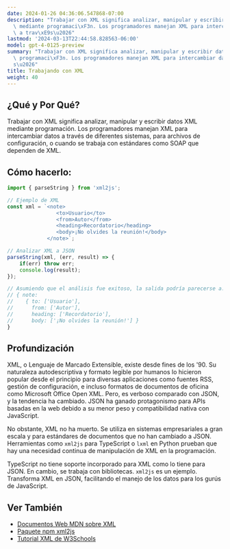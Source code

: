 ```yaml
---
date: 2024-01-26 04:36:06.547868-07:00
description: "Trabajar con XML significa analizar, manipular y escribir datos XML\
  \ mediante programaci\xF3n. Los programadores manejan XML para intercambiar datos\
  \ a trav\xE9s\u2026"
lastmod: '2024-03-13T22:44:58.828563-06:00'
model: gpt-4-0125-preview
summary: "Trabajar con XML significa analizar, manipular y escribir datos XML mediante\
  \ programaci\xF3n. Los programadores manejan XML para intercambiar datos a trav\xE9\
  s\u2026"
title: Trabajando con XML
weight: 40
---
```


## ¿Qué y Por Qué?
Trabajar con XML significa analizar, manipular y escribir datos XML mediante programación. Los programadores manejan XML para intercambiar datos a través de diferentes sistemas, para archivos de configuración, o cuando se trabaja con estándares como SOAP que dependen de XML.

## Cómo hacerlo:
```TypeScript
import { parseString } from 'xml2js';

// Ejemplo de XML
const xml = `<note>
                <to>Usuario</to>
                <from>Autor</from>
                <heading>Recordatorio</heading>
                <body>¡No olvides la reunión!</body>
             </note>`;

// Analizar XML a JSON
parseString(xml, (err, result) => {
    if(err) throw err;
    console.log(result);
});

// Asumiendo que el análisis fue exitoso, la salida podría parecerse a:
// { note:
//    { to: ['Usuario'],
//      from: ['Autor'],
//      heading: ['Recordatorio'],
//      body: ['¡No olvides la reunión!'] } 
}
```

## Profundización
XML, o Lenguaje de Marcado Extensible, existe desde fines de los '90. Su naturaleza autodescriptiva y formato legible por humanos lo hicieron popular desde el principio para diversas aplicaciones como fuentes RSS, gestión de configuración, e incluso formatos de documentos de oficina como Microsoft Office Open XML. Pero, es verboso comparado con JSON, y la tendencia ha cambiado. JSON ha ganado protagonismo para APIs basadas en la web debido a su menor peso y compatibilidad nativa con JavaScript.

No obstante, XML no ha muerto. Se utiliza en sistemas empresariales a gran escala y para estándares de documentos que no han cambiado a JSON. Herramientas como `xml2js` para TypeScript o `lxml` en Python prueban que hay una necesidad continua de manipulación de XML en la programación.

TypeScript no tiene soporte incorporado para XML como lo tiene para JSON. En cambio, se trabaja con bibliotecas. `xml2js` es un ejemplo. Transforma XML en JSON, facilitando el manejo de los datos para los gurús de JavaScript.

## Ver También
- [Documentos Web MDN sobre XML](https://developer.mozilla.org/en-US/docs/Web/XML/XML_introduction)
- [Paquete npm xml2js](https://www.npmjs.com/package/xml2js)
- [Tutorial XML de W3Schools](https://www.w3schools.com/xml/)
